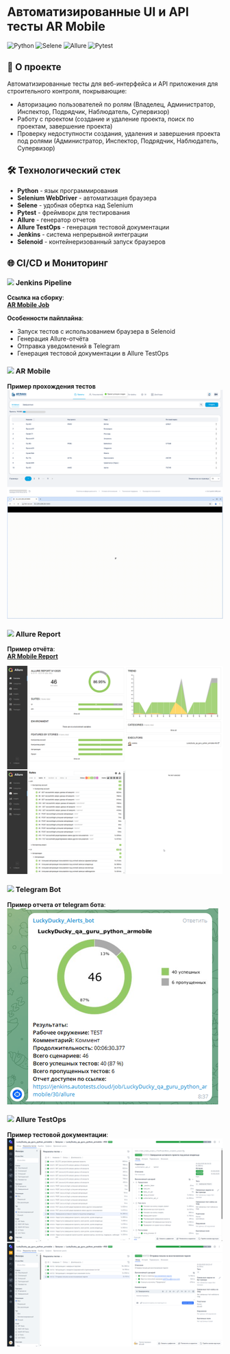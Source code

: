 <h1 align="centre"> Автоматизированные UI и API тесты AR Mobile</h1>

![Python](https://img.shields.io/badge/python-3.13-blue.svg)
![Selene](https://img.shields.io/badge/selene-2.0.0rc9-green.svg)
![Allure](https://img.shields.io/badge/allure-2.15.0-orange.svg)
![Pytest](https://img.shields.io/badge/pytest-8.4.1-yellow.svg)

## 📌 О проекте

Автоматизированные тесты для веб-интерфейса и API приложения для строительного контроля, покрывающие:
- Авторизацию пользователей по ролям (Владелец, Администратор, Инспектор, Подрядчик, Наблюдатель, Супервизор)
- Работу с проектом (создание и удаление проекта, поиск по проектам, завершение проекта)
- Проверку недоступности создания, удаления и завершения проекта под ролями (Администратор, Инспектор, Подрядчик, Наблюдатель, Супервизор)

## 🛠 Технологический стек

- **Python** - язык программирования
- **Selenium WebDriver** - автоматизация браузера
- **Selene** - удобная обертка над Selenium
- **Pytest** - фреймворк для тестирования
- **Allure** - генератор отчетов
- **Allure TestOps** - генерация тестовой документации
- **Jenkins** - система непрерывной интеграции
- **Selenoid** - контейнеризованный запуск браузеров

## 🌐 CI/CD и Мониторинг

### <img src="https://jenkins.io/images/logos/jenkins/jenkins.svg" width="20"> **Jenkins Pipeline**

**Ссылка на сборку**:  
[**AR Mobile Job**](https://jenkins.autotests.cloud/job/LuckyDucky_qa_guru_python_armobile/)

**Особенности пайплайна**:
- Запуск тестов с использованием браузера в Selenoid
- Генерация Allure-отчёта
- Отправка уведомлений в Telegram
- Генерация тестовой документации в Allure TestOps

### <img src="https://arm.vr-arsoft.com/faviconARM.ico" width="20"> AR Mobile  
**Пример прохождения тестов**  
![Test image](https://github.com/LuckyDuckyGGG/ARM_project/blob/main/resources/%D0%A1%D0%BE%D0%B7%D0%B4%D0%B0%D0%BD%D0%B8%D0%B5%20%D0%BF%D1%80%D0%BE%D0%B5%D0%BA%D1%82%D0%B0.png)   
![Test video](https://github.com/LuckyDuckyGGG/ARM_project/blob/main/resources/%D1%81%D0%BE%D0%B7%D0%B4%D0%B0%D0%BD%D0%B8%D0%B5%20%D0%BF%D1%80%D0%BE%D0%B5%D0%BA%D1%82%D0%B0%20gif.gif)

### <img src="https://avatars.githubusercontent.com/u/5879127?s=200&v=4" width="20"> Allure Report
**Пример отчёта**:  
[**AR Mobile Report**](https://jenkins.autotests.cloud/job/LuckyDucky_qa_guru_python_armobile/allure/)

![Report image](https://github.com/LuckyDuckyGGG/ARM_project/blob/main/resources/chrome_GUyHfwyTQv.png)  
![Report image2](https://github.com/LuckyDuckyGGG/ARM_project/blob/main/resources/chrome_JSGA2eXQ1e.png)

### <img src="https://telegram.org/img/t_logo.png" width="20"> Telegram Bot
**Пример отчета от telegram бота**:  
![Telegram bot image](https://github.com/LuckyDuckyGGG/ARM_project/blob/main/resources/Telegram_KS4BvFfjMH.png)

### <img src="https://allure.autotests.cloud/favicon.ico" width="20"> Allure TestOps
**Пример тестовой документации**:  
![Allure TestOps image](https://github.com/LuckyDuckyGGG/ARM_project/blob/main/resources/chrome_h2e5AtNo6Q.png)
![Allure TestOps image2](https://github.com/LuckyDuckyGGG/ARM_project/blob/main/resources/chrome_h0D2vqMBNO.png)